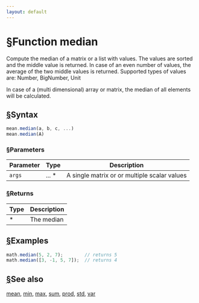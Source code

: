 ```yaml
---
layout: default
---
```


<h1 id="function-median"><a href="#function-median">&sect;</a>Function median</h1>

Compute the median of a matrix or a list with values. The values are
sorted and the middle value is returned. In case of an even number of
values, the average of the two middle values is returned.
Supported types of values are: Number, BigNumber, Unit

In case of a (multi dimensional) array or matrix, the median of all
elements will be calculated.


<h2 id="syntax"><a href="#syntax">&sect;</a>Syntax</h2>

```js
mean.median(a, b, c, ...)
mean.median(A)
```

<h3 id="parameters"><a href="#parameters">&sect;</a>Parameters</h3>

Parameter | Type | Description
--------- | ---- | -----------
`args` | ... * | A single matrix or or multiple scalar values

<h3 id="returns"><a href="#returns">&sect;</a>Returns</h3>

Type | Description
---- | -----------
* | The median


<h2 id="examples"><a href="#examples">&sect;</a>Examples</h2>

```js
math.median(5, 2, 7);        // returns 5
math.median([3, -1, 5, 7]);  // returns 4
```


<h2 id="see-also"><a href="#see-also">&sect;</a>See also</h2>

[mean](mean.html),
[min](min.html),
[max](max.html),
[sum](sum.html),
[prod](prod.html),
[std](std.html),
[var](var.html)


<!-- Note: This file is automatically generated from source code comments. Changes made in this file will be overridden. -->
